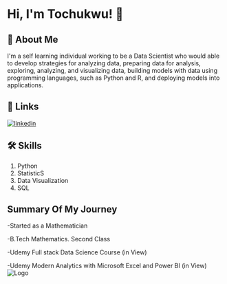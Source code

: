 
# Hi, I'm Tochukwu! 👋


## 🚀 About Me
I'm a self learning individual working to be a Data Scientist who would able to develop strategies for analyzing data, preparing data for analysis, exploring, analyzing, and visualizing data, building models with data using programming languages, such as Python and R, and deploying models into applications.


## 🔗 Links
[![linkedin](https://img.shields.io/badge/linkedin-0A66C2?style=for-the-badge&logo=linkedin&logoColor=white)](https:https://www.linkedin.com/in/tochukwu-alaneme-20426970/)



## 🛠 Skills
1. Python
2. StatisticS
3. Data Visualization
4. SQL


## Summary Of My Journey

-Started as a Mathematician

-B.Tech Mathematics. Second Class

-Udemy Full stack Data Science Course (in View)

-Udemy Modern Analytics with Microsoft Excel and Power BI (in View)
![Logo](https://github-readme-stats.vercel.app/api?username=AlanemeT&&show_icons=true&title_color=ffffff&icon_color=bb2acf&text_color=daf7dc&bg_color=151515)

